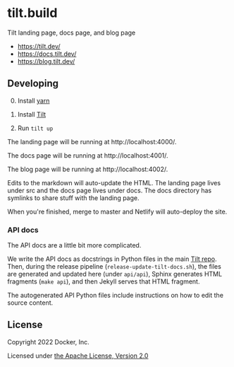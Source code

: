 # tilt.build

Tilt landing page, docs page, and blog page

- https://tilt.dev/
- https://docs.tilt.dev/
- https://blog.tilt.dev/

## Developing

0) Install [yarn](https://yarnpkg.com/)

1) Install [Tilt](https://github.com/tilt-dev/tilt)

2) Run `tilt up`

The landing page will be running at http://localhost:4000/.

The docs page will be running at http://localhost:4001/.

The blog page will be running at http://localhost:4002/.

Edits to the markdown will auto-update the HTML.
The landing page lives under src and the docs page lives under docs.
The docs directory has symlinks to share stuff with the landing page.

When you're finished, merge to master and Netlify will auto-deploy the site.

### API docs

The API docs are a little bit more complicated.

We write the API docs as docstrings in Python files in the main
[Tilt repo](https://github.com/tilt-dev/tilt). Then, during the
release pipeline (`release-update-tilt-docs.sh`), the files are
generated and updated here (under `api/api`), Sphinx generates HTML
fragments (`make api`), and then Jekyll serves that HTML fragment.

The autogenerated API Python files include instructions on
how to edit the source content.

## License

Copyright 2022 Docker, Inc.

Licensed under [the Apache License, Version 2.0](LICENSE)
